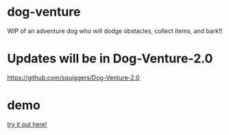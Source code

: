 # dog-venture
WIP of an adventure dog who will dodge obstacles, collect items, and bark!!

# Updates will be in Dog-Venture-2.0
https://github.com/squiggers/Dog-Venture-2.0

# demo
[try it out here!](https://squiggers.github.io/dog-venture)
